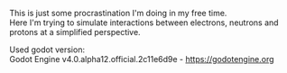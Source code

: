 This is just some procrastination I'm doing in my free time.  
Here I'm trying to simulate interactions between electrons, neutrons and protons at a simplified perspective.

Used godot version:  
Godot Engine v4.0.alpha12.official.2c11e6d9e - https://godotengine.org
